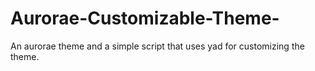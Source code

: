 # Aurorae-Customizable-Theme-
An aurorae theme and a simple script that uses yad for customizing the theme.
